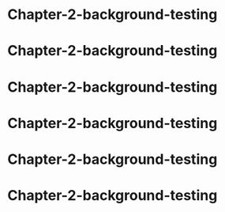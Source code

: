# Chapter-2-background-testing
# Chapter-2-background-testing
# Chapter-2-background-testing
# Chapter-2-background-testing
# Chapter-2-background-testing
# Chapter-2-background-testing
